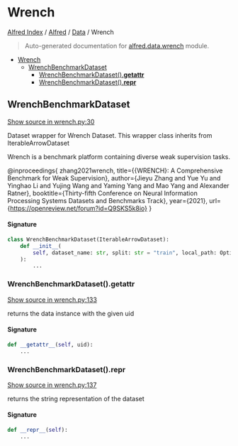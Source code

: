 # Wrench

[Alfred Index](../../README.md#alfred-index) /
[Alfred](../index.md#alfred) /
[Data](./index.md#data) /
Wrench

> Auto-generated documentation for [alfred.data.wrench](../../../alfred/data/wrench.py) module.

- [Wrench](#wrench)
  - [WrenchBenchmarkDataset](#wrenchbenchmarkdataset)
    - [WrenchBenchmarkDataset().__getattr__](#wrenchbenchmarkdataset()__getattr__)
    - [WrenchBenchmarkDataset().__repr__](#wrenchbenchmarkdataset()__repr__)

## WrenchBenchmarkDataset

[Show source in wrench.py:30](../../../alfred/data/wrench.py#L30)

Dataset wrapper for Wrench Dataset.
This wrapper class inherits from IterableArrowDataset

Wrench is a benchmark platform containing diverse weak supervision tasks.

@inproceedings{
    zhang2021wrench,
    title={{WRENCH}: A Comprehensive Benchmark for Weak Supervision},
    author={Jieyu Zhang and Yue Yu and Yinghao Li and Yujing Wang and Yaming Yang and Mao Yang and Alexander Ratner},
    booktitle={Thirty-fifth Conference on Neural Information Processing Systems Datasets and Benchmarks Track},
    year={2021},
    url={https://openreview.net/forum?id=Q9SKS5k8io}
}

#### Signature

```python
class WrenchBenchmarkDataset(IterableArrowDataset):
    def __init__(
        self, dataset_name: str, split: str = "train", local_path: Optional[str] = None
    ):
        ...
```

### WrenchBenchmarkDataset().__getattr__

[Show source in wrench.py:133](../../../alfred/data/wrench.py#L133)

returns the data instance with the given uid

#### Signature

```python
def __getattr__(self, uid):
    ...
```

### WrenchBenchmarkDataset().__repr__

[Show source in wrench.py:137](../../../alfred/data/wrench.py#L137)

returns the string representation of the dataset

#### Signature

```python
def __repr__(self):
    ...
```


